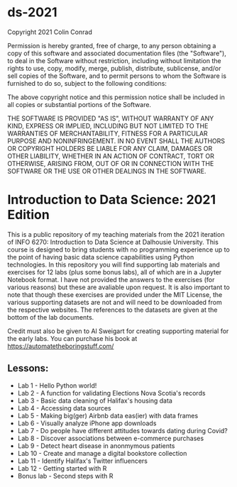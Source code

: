 # ds-2021

Copyright 2021 Colin Conrad

Permission is hereby granted, free of charge, to any person obtaining a copy of this software and associated documentation files (the "Software"), to deal in the Software without restriction, including without limitation the rights to use, copy, modify, merge, publish, distribute, sublicense, and/or sell copies of the Software, and to permit persons to whom the Software is furnished to do so, subject to the following conditions:

The above copyright notice and this permission notice shall be included in all copies or substantial portions of the Software.

THE SOFTWARE IS PROVIDED "AS IS", WITHOUT WARRANTY OF ANY KIND, EXPRESS OR IMPLIED, INCLUDING BUT NOT LIMITED TO THE WARRANTIES OF MERCHANTABILITY, FITNESS FOR A PARTICULAR PURPOSE AND NONINFRINGEMENT. IN NO EVENT SHALL THE AUTHORS OR COPYRIGHT HOLDERS BE LIABLE FOR ANY CLAIM, DAMAGES OR OTHER LIABILITY, WHETHER IN AN ACTION OF CONTRACT, TORT OR OTHERWISE, ARISING FROM, OUT OF OR IN CONNECTION WITH THE SOFTWARE OR THE USE OR OTHER DEALINGS IN THE SOFTWARE.

# Introduction to Data Science: 2021 Edition
This is a public repository of my teaching materials from the 2021 iteration of INFO 6270: Introduction to Data Science at Dalhousie University. This course is designed to bring students with no programming experience up to the point of having basic data science capabilities using Python technologies. In this repository you will find supporting lab materials and exercises for 12 labs (plus some bonus labs), all of which are in a Jupyter Notebook format. I have not provided the answers to the exercises (for various reasons) but these are avaliable upon request. It is also important to note that though these exercises are provided under the MIT License, the various supporting datasets are not and will need to be downloaded from the respective websites. The references to the datasets are given at the bottom of the lab documents.

Credit must also be given to Al Sweigart for creating supporting material for the early labs. You can purchase his book at https://automatetheboringstuff.com/

## Lessons:

- Lab 1 - Hello Python world!
- Lab 2 - A function for validating Elections Nova Scotia's records
- Lab 3 - Basic data cleaning of Halifax's housing data
- Lab 4 - Accessing data sources
- Lab 5 - Making big(ger) Airbnb data eas(ier) with data frames
- Lab 6 - Visually analyze iPhone app downloads
- Lab 7 - Do people have different attitudes towards dating during Covid?
- Lab 8 - Discover associations between e-commerce purchases
- Lab 9 - Detect heart disease in anonmymous patients
- Lab 10 - Create and manage a digital bookstore collection
- Lab 11 - Identify Halifax's Twitter influencers
- Lab 12 - Getting started with R
- Bonus lab - Second steps with R
